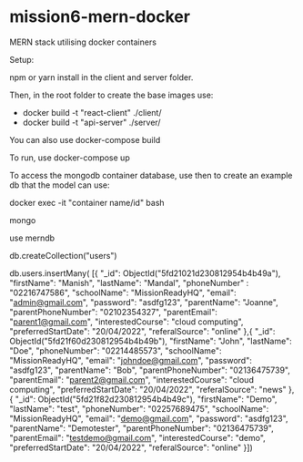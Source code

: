 # mission6-mern-docker
MERN stack utilising docker containers 

Setup:

npm or yarn install in the client and server folder.

Then, in the root folder to create the base images use:
  - docker build -t "react-client" ./client/
  - docker build -t "api-server" ./server/
  
You can also use docker-compose build

To run, use docker-compose up

To access the mongodb container database, use 
then to create an example db that the model can use:

docker exec -it "container name/id" bash

mongo

use merndb

db.createCollection("users")

db.users.insertMany(
[{
  "_id": ObjectId("5fd21021d230812954b4b49a"),
  "firstName": "Manish",
  "lastName": "Mandal",
  "phoneNumber" : "02216747586",
  "schoolName": "MissionReadyHQ",
  "email": "admin@gmail.com",
  "password": "asdfg123",
  "parentName": "Joanne",
  "parentPhoneNumber": "02102354327",
  "parentEmail": "parent1@gmail.com",
  "interestedCourse": "cloud computing",
  "preferredStartDate": "20/04/2022",
  "referalSource": "online"
},{
  "_id": ObjectId("5fd21f60d230812954b4b49b"),
  "firstName": "John",
  "lastName": "Doe",
  "phoneNumber": "02214485573",
  "schoolName": "MissionReadyHQ", 
  "email": "johndoe@gmail.com",
  "password": "asdfg123",
  "parentName": "Bob",
  "parentPhoneNumber": "02136475739",
  "parentEmail": "parent2@gmail.com",
  "interestedCourse": "cloud computing",
  "preferredStartDate": "20/04/2022",
  "referalSource": "news"
},{
  "_id": ObjectId("5fd21f82d230812954b4b49c"),
  "firstName": "Demo",
  "lastName": "test",
  "phoneNumber": "02257689475",
  "schoolName": "MissionReadyHQ",
  "email": "demo@gmail.com",
  "password": "asdfg123",
  "parentName": "Demotester",
  "parentPhoneNumber": "02136475739",
  "parentEmail": "testdemo@gmail.com",
  "interestedCourse": "demo",
  "preferredStartDate": "20/04/2022",
  "referalSource": "online"
}])




